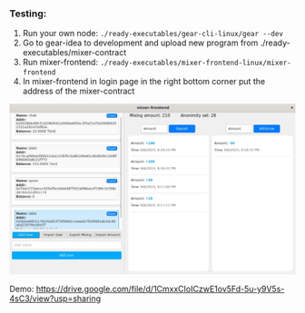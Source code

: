### Testing:
1. Run your own node: `./ready-executables/gear-cli-linux/gear --dev`
2. Go to gear-idea to development and upload new program from ./ready-executables/mixer-contract
3. Run mixer-frontend: `./ready-executables/mixer-frontend-linux/mixer-frontend`
4. In mixer-frontend in login page in the right bottom corner put the address of the mixer-contract

![Alt Text](./demo.jpg)

Demo: https://drive.google.com/file/d/1CmxxCIoICzwE1ov5Fd-5u-y9V5s-4sC3/view?usp=sharing